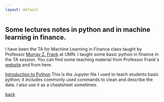 ```yaml
---
layout: default
---
```


## Some lectures notes in python and in machine learning in finance.

I have been the TA for Machine Learning in Finance class taught by Professor [Murray Z. Frank](https://mzfrank.github.io/myweb/) at UMN. I taught some basic python in finance in the TA session. You can find some teaching material from Professor Frank's [website](https://mzfrank.github.io/myweb/) and from here. 

[Introduction to Python](./papers/python_intro.ipynb)
This is the Jupyter file I used to teach students basic python; it includes commonly used commands to clean and describe the data. I also use it as a cheatsheet sometimes. 


[back](./)
